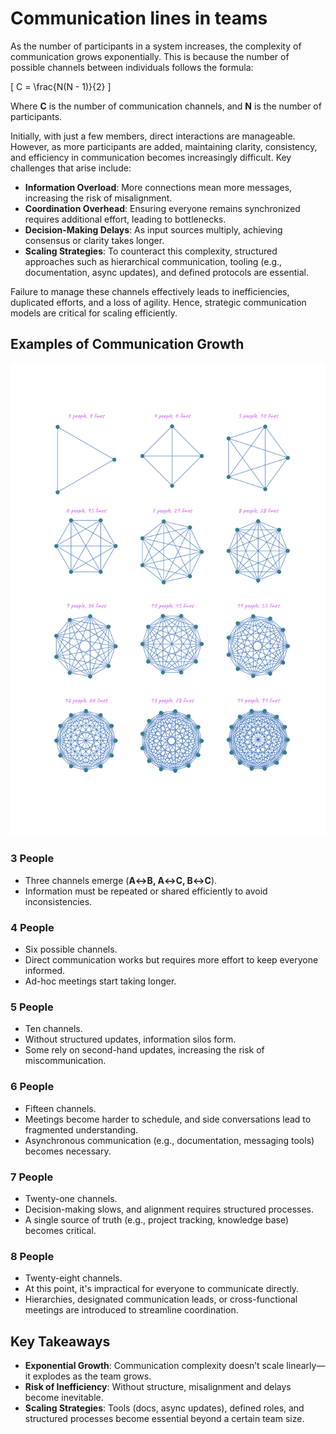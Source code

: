 # Communication lines in teams

As the number of participants in a system increases, the complexity of communication grows exponentially. This is because the number of possible channels between individuals follows the formula:

\[
C = \frac{N(N - 1)}{2}
\]

Where **C** is the number of communication channels, and **N** is the number of participants.

Initially, with just a few members, direct interactions are manageable. However, as more participants are added, maintaining clarity, consistency, and efficiency in communication becomes increasingly difficult. Key challenges that arise include:

- **Information Overload**: More connections mean more messages, increasing the risk of misalignment.
- **Coordination Overhead**: Ensuring everyone remains synchronized requires additional effort, leading to bottlenecks.
- **Decision-Making Delays**: As input sources multiply, achieving consensus or clarity takes longer.
- **Scaling Strategies**: To counteract this complexity, structured approaches such as hierarchical communication, tooling (e.g., documentation, async updates), and defined protocols are essential.

Failure to manage these channels effectively leads to inefficiencies, duplicated efforts, and a loss of agility. Hence, strategic communication models are critical for scaling efficiently.

## Examples of Communication Growth

![Graphs of communication lines in teams](/images/diagrams/communication-lines-team-sizes.png)

### **3 People**

- Three channels emerge (**A↔B, A↔C, B↔C**).
- Information must be repeated or shared efficiently to avoid inconsistencies.

### **4 People**

- Six possible channels.
- Direct communication works but requires more effort to keep everyone informed.
- Ad-hoc meetings start taking longer.

### **5 People**

- Ten channels.
- Without structured updates, information silos form.
- Some rely on second-hand updates, increasing the risk of miscommunication.

### **6 People**

- Fifteen channels.
- Meetings become harder to schedule, and side conversations lead to fragmented understanding.
- Asynchronous communication (e.g., documentation, messaging tools) becomes necessary.

### **7 People**

- Twenty-one channels.
- Decision-making slows, and alignment requires structured processes.
- A single source of truth (e.g., project tracking, knowledge base) becomes critical.

### **8 People**

- Twenty-eight channels.
- At this point, it's impractical for everyone to communicate directly.
- Hierarchies, designated communication leads, or cross-functional meetings are introduced to streamline coordination.

## **Key Takeaways**

- **Exponential Growth**: Communication complexity doesn’t scale linearly—it explodes as the team grows.
- **Risk of Inefficiency**: Without structure, misalignment and delays become inevitable.
- **Scaling Strategies**: Tools (docs, async updates), defined roles, and structured processes become essential beyond a certain team size.
